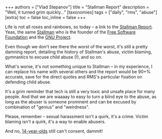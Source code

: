 +++
authors = ["Vlad Stepanov"]
title = "Stallman Report"
description = "Well, it turned grim quickly..."
[taxonomies]
tags = ["daily", "rms", "abuse"]
[extra]
toc = false
toc_inline = false
+++

Life is not all roses and rainbows, so today – a link to the
[Stallman Report](https://stallman-report.org/). Yeas, the same
[Stallman](https://en.wikipedia.org/wiki/Richard_Stallman) who is the founder of the
[Free Software Foundation](https://www.fsf.org/) and the [GNU Project](https://www.gnu.org/).

Even though we don't see there the worst of the worst, it's still a pretty damning report,
detailing the history of Stallman's abuse, victim blaming, gymnastics to excuse child abuse (!),
and so on.

What's worse, it's not something unique to Stallman – in my experience, I can replace his name with
several others and the report would be 90+% accurate, save for the direct quotes and RMS's
particular fixation on defending child abuse.

It's a grim reminder that tech is still a very toxic and unsafe place for many people.
And that we are waaaay to easy to turn a blind eye to the abuse, as long as the abuser
is someone prominent and can be excused by combination of "genius" and "weirdness".

Please, remember – sexual harassment isn't a quirk, it's a crime. Victim blaming isn't a quirk,
it's a way to enable abusers.

And no, [14-year-olds](https://stallman-report.org/on-children/) still can't consent, dammit!
